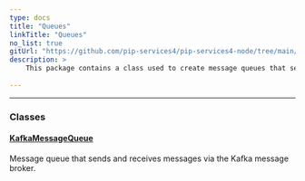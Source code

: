 ```yaml
---
type: docs
title: "Queues"
linkTitle: "Queues"
no_list: true
gitUrl: "https://github.com/pip-services4/pip-services4-node/tree/main/pip-services4-kafka-node"
description: >
    This package contains a class used to create message queues that send and receive messages via the Kafka message broker.
    
---
```

---

<div class="module-body"> 

### Classes

#### [KafkaMessageQueue](kafka_message_queue)
Message queue that sends and receives messages via the Kafka message broker.

</div>
